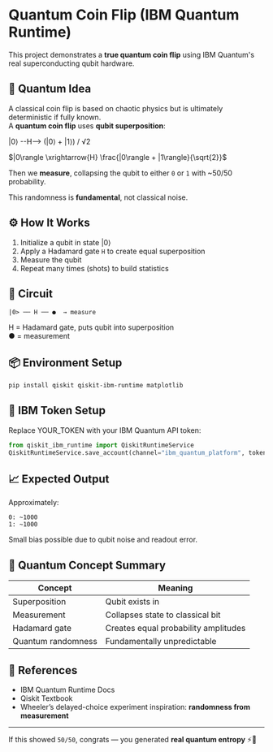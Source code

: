 # Quantum Coin Flip (IBM Quantum Runtime)

This project demonstrates a **true quantum coin flip** using IBM Quantum's real superconducting qubit hardware.

## 🧠 Quantum Idea

A classical coin flip is based on chaotic physics but is ultimately deterministic if fully known.  
A **quantum coin flip** uses **qubit superposition**:

|0⟩ --H--> (|0⟩ + |1⟩) / √2

$|0\rangle \xrightarrow{H} \frac{|0\rangle + |1\rangle}{\sqrt{2}}$

Then we **measure**, collapsing the qubit to either `0` or `1` with ~50/50 probability.

This randomness is **fundamental**, not classical noise.

## ⚙️ How It Works

1. Initialize a qubit in state |0⟩
2. Apply a Hadamard gate `H` to create equal superposition
3. Measure the qubit
4. Repeat many times (shots) to build statistics

## 🧪 Circuit

```
|0> ── H ── ●  → measure
```

H = Hadamard gate, puts qubit into superposition  
● = measurement

## 📦 Environment Setup

```bash
pip install qiskit qiskit-ibm-runtime matplotlib
```

## 🔑 IBM Token Setup

Replace YOUR_TOKEN with your IBM Quantum API token:

```python
from qiskit_ibm_runtime import QiskitRuntimeService
QiskitRuntimeService.save_account(channel="ibm_quantum_platform", token="YOUR_TOKEN", overwrite=True)
```




## 📈 Expected Output

Approximately:

```
0: ~1000
1: ~1000
```

Small bias possible due to qubit noise and readout error.

## 🧬 Quantum Concept Summary

| Concept | Meaning |
|--------|--------|
Superposition | Qubit exists in |0⟩ and |1⟩ simultaneously
Measurement | Collapses state to classical bit
Hadamard gate | Creates equal probability amplitudes
Quantum randomness | Fundamentally unpredictable

## 🔗 References

- IBM Quantum Runtime Docs
- Qiskit Textbook
- Wheeler’s delayed-choice experiment inspiration: **randomness from measurement**

---

If this showed `50/50`, congrats — you generated **real quantum entropy** ⚡🧠
